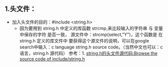 ## 1.头文件：
* 加入头文件的目的：#include <string.h>
     * 因为要用到 string.h 中定义的库函数 strcmp,来比较输入的字符串 与 变量中保存的字符 是否一致，
       源文件中：strcmp(select,"Y")，这个函数是 在 string.h 定义的库文件中
       要获得这个源文件的说明，可以在google search中输入：c language string.h source code。（当然中文也可以：c语言，string.h 源代码）
       参考：1. [string.h的头文件源代码:Browse the source code of include/string.h](https://code.woboq.org/gtk/include/string.h.html)
